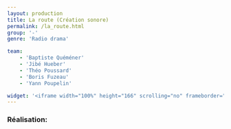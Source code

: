 ```yaml
---
layout: production
title: La route (Création sonore)
permalink: /la_route.html
group: '-' 
genre: 'Radio drama'

team:
    - 'Baptiste Quéméner'
    - 'Jibé Hueber'
    - 'Théo Poussard'
    - 'Boris Fuzeau'
    - 'Yann Poupelin'

widget: '<iframe width="100%" height="166" scrolling="no" frameborder="no" src="https://w.soundcloud.com/player/?url=http%3A%2F%2Fapi.soundcloud.com%2Ftracks%2F80366036&amp;color=ff6600&amp;auto_play=false&amp;show_artwork=false"></iframe>'
---
```


### Réalisation:
